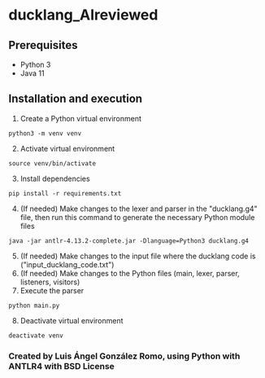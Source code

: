 # ducklang_AIreviewed

## Prerequisites
- Python 3
- Java 11

## Installation and execution
1. Create a Python virtual environment
```
python3 -m venv venv
```
2. Activate virtual environment
```
source venv/bin/activate
```
3. Install dependencies
```
pip install -r requirements.txt
````
4. (If needed) Make changes to the lexer and parser in the "ducklang.g4" file, then run this command to generate the necessary Python module files
```
java -jar antlr-4.13.2-complete.jar -Dlanguage=Python3 ducklang.g4
```
5. (If needed) Make changes to the input file where the ducklang code is ("input_ducklang_code.txt")
6. (If needed) Make changes to the Python files (main, lexer, parser, listeners, visitors)
7. Execute the parser
```
python main.py
```
8. Deactivate virtual environment
```
deactivate venv
```


### Created by Luis Ángel González Romo, using Python with ANTLR4 with BSD License